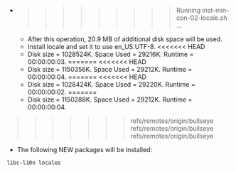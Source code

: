 * >>>>>>>>> Running inst-min-con-02-locale.sh ...
  * After this operation, 20.9 MB of additional disk space will be used.
  * Install locale and set it to use en_US.UTF-8.
<<<<<<< HEAD
  * Disk size = 1028524K. Space Used = 29216K. Runtime = 00:00:00:03.
=======
<<<<<<< HEAD
  * Disk size = 1150356K. Space Used = 29212K. Runtime = 00:00:00:04.
=======
<<<<<<< HEAD
  * Disk size = 1028424K. Space Used = 29220K. Runtime = 00:00:00:02.
=======
  * Disk size = 1150288K. Space Used = 29212K. Runtime = 00:00:00:04.
>>>>>>> refs/remotes/origin/bullseye
>>>>>>> refs/remotes/origin/bullseye
>>>>>>> refs/remotes/origin/bullseye
  * The following NEW packages will be installed:
  ```bash
libc-l10n locales
  ```
